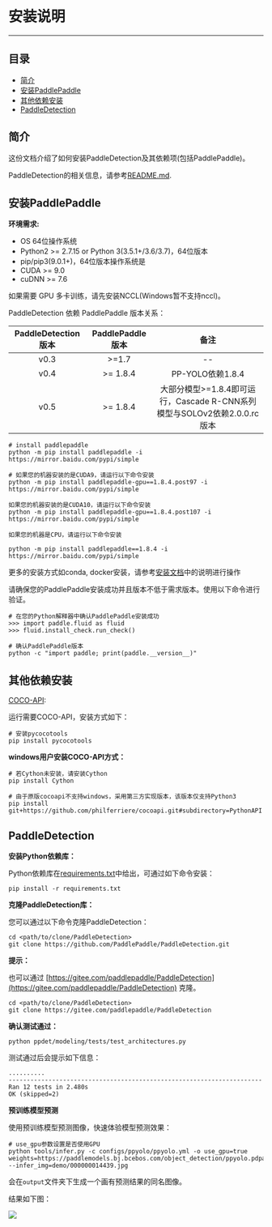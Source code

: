 # 安装说明

---
## 目录

- [简介](#简介)
- [安装PaddlePaddle](#安装PaddlePaddle)
- [其他依赖安装](#其他依赖安装)
- [PaddleDetection](#PaddleDetection)


## 简介

这份文档介绍了如何安装PaddleDetection及其依赖项(包括PaddlePaddle)。

PaddleDetection的相关信息，请参考[README.md](https://github.com/PaddlePaddle/PaddleDetection/blob/master/README.md).


## 安装PaddlePaddle

**环境需求:**

- OS 64位操作系统
- Python2 >= 2.7.15 or Python 3(3.5.1+/3.6/3.7)，64位版本
- pip/pip3(9.0.1+)，64位版本操作系统是
- CUDA >= 9.0
- cuDNN >= 7.6

如果需要 GPU 多卡训练，请先安装NCCL(Windows暂不支持nccl)。

PaddleDetection 依赖 PaddlePaddle 版本关系：

| PaddleDetection版本 | PaddlePaddle版本  |    备注    |
| :----------------: | :---------------: | :-------: |
|      v0.3          |        >=1.7      |     --    |
|      v0.4          |       >= 1.8.4    |  PP-YOLO依赖1.8.4 |
|      v0.5          |       >= 1.8.4    |  大部分模型>=1.8.4即可运行，Cascade R-CNN系列模型与SOLOv2依赖2.0.0.rc版本 |


```
# install paddlepaddle
python -m pip install paddlepaddle -i https://mirror.baidu.com/pypi/simple

# 如果您的机器安装的是CUDA9，请运行以下命令安装
python -m pip install paddlepaddle-gpu==1.8.4.post97 -i https://mirror.baidu.com/pypi/simple

如果您的机器安装的是CUDA10，请运行以下命令安装
python -m pip install paddlepaddle-gpu==1.8.4.post107 -i https://mirror.baidu.com/pypi/simple

如果您的机器是CPU，请运行以下命令安装

python -m pip install paddlepaddle==1.8.4 -i https://mirror.baidu.com/pypi/simple
```
更多的安装方式如conda, docker安装，请参考[安装文档](https://www.paddlepaddle.org.cn/install/quick)中的说明进行操作

请确保您的PaddlePaddle安装成功并且版本不低于需求版本。使用以下命令进行验证。

```
# 在您的Python解释器中确认PaddlePaddle安装成功
>>> import paddle.fluid as fluid
>>> fluid.install_check.run_check()

# 确认PaddlePaddle版本
python -c "import paddle; print(paddle.__version__)"
```


## 其他依赖安装

[COCO-API](https://github.com/cocodataset/cocoapi):

运行需要COCO-API，安装方式如下：

    # 安装pycocotools
    pip install pycocotools

**windows用户安装COCO-API方式：**

    # 若Cython未安装，请安装Cython
    pip install Cython

    # 由于原版cocoapi不支持windows，采用第三方实现版本，该版本仅支持Python3
    pip install git+https://github.com/philferriere/cocoapi.git#subdirectory=PythonAPI

## PaddleDetection

**安装Python依赖库：**

Python依赖库在[requirements.txt](../../requirements.txt)中给出，可通过如下命令安装：

```
pip install -r requirements.txt
```

**克隆PaddleDetection库：**

您可以通过以下命令克隆PaddleDetection：

```
cd <path/to/clone/PaddleDetection>
git clone https://github.com/PaddlePaddle/PaddleDetection.git
```
**提示：**

也可以通过 [https://gitee.com/paddlepaddle/PaddleDetection](https://gitee.com/paddlepaddle/PaddleDetection) 克隆。
```
cd <path/to/clone/PaddleDetection>
git clone https://gitee.com/paddlepaddle/PaddleDetection
```

**确认测试通过：**

```
python ppdet/modeling/tests/test_architectures.py
```

测试通过后会提示如下信息：
```
..........
----------------------------------------------------------------------
Ran 12 tests in 2.480s
OK (skipped=2)
```

**预训练模型预测**

使用预训练模型预测图像，快速体验模型预测效果：

```
# use_gpu参数设置是否使用GPU
python tools/infer.py -c configs/ppyolo/ppyolo.yml -o use_gpu=true weights=https://paddlemodels.bj.bcebos.com/object_detection/ppyolo.pdparams --infer_img=demo/000000014439.jpg
```

会在`output`文件夹下生成一个画有预测结果的同名图像。

结果如下图：

![](../images/000000014439.jpg)
